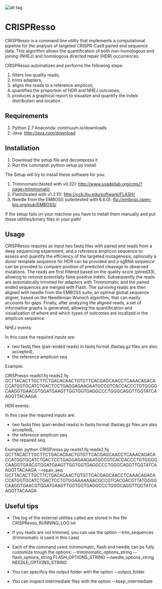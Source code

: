 ![alt tag](https://github.com/lucapinello/CRISPResso/blob/master/CRISPRESSO_LOGO.png)



CRISPResso
========================

CRISPResso is a command line utility that implements a computational pipeline for the analysis of targeted CRISPR-Cas9 paired end sequence data. 
This algorithm allows the quantification of both non-homologous end joining (NHEJ) and homologous directed repair (HDR) occurrences. 


CRISPResso automatizes and performs the following steps: 
1) filters low quality reads, 
2) trims adapters, 
3) aligns the reads to a reference amplicon, 
4) quantifies the proportion of HDR and NHEJ outcomes, 
5) produces a graphical report to visualize and quantify the indels distribution and location .

Requirements
------------
1) Python 2.7 Anaconda:  continuum.io/downloads
2) Java: http://java.com/download

Installation
------------

1) Download the setup file and decompress it
2) Run the command: python setup.py install

The Setup will try to install these software for you:

1) Trimmomatic(tested with v0.32): http://www.usadellab.org/cms/?page=trimmomatic
2) Flash(tested with v1.2.11): http://ccb.jhu.edu/software/FLASH/
3) Needle from the EMBOSS suite(tested with 6.6.0): ftp://emboss.open-bio.org/pub/EMBOSS/

If the setup fails on your machine you have to install them manually and put these utilities/binary files in your path!

Usage
-----
CRISPResso requires as input two fastq files with paired end reads from a deep sequencing experiment, 
and a reference amplicon sequence to assess and quantify the efficiency of the targeted mutagenesis; 
optionally a donor template sequence for HDR can be provided and a sgRNA sequence can be provided to compare 
position of predicted cleavage to observed mutations. The reads are first filtered based on the quality score (phred33), 
allowing to remove potentially false positive indels. Subsequently the reads are automatically trimmed for adapters with Trimmomatic 
and  the paired ended sequences are merged with Flash.  The surviving reads are then aligned with needle from the EMBOSS suite, 
an optimal global sequence aligner, based on the Needleman-Wunsch algorithm, that can easily accounts for gaps. Finally, 
after analyzing the aligned reads, a set of informative graphs is generated, allowing the quantification and visualization of 
where and which types of outcomes are localized in the amplicon sequence.


NHEJ events:

In this case the required inputs are:
- two fastq files (pair-ended reads) in fastq format (fastaq.gz files are also accepted), 
- the reference amplicon seq

Example:

CRISPresso reads1.fq reads2.fq GCTTACACTTGCTTCTGACACAACTGTGTTCACGAGCAACCTCAAACAGACACCATGGTGCATCTGACTCCTGAGGAGAAGAATGCCGTCACCACCCTGTGGGGCAAGGTGAACGTGGATGAAGTTGGTGGTGAGGCCCTGGGCAGGTTGGTATCAAGGTTACAAGA

HDR events:

In this case the required inputs are:
- two fastq files (pair-ended reads) in fastq format (fastaq.gz files are also accepted), 
- the reference amplicon seq
- the repaired seq

Example:
python CRISPresso.py reads1.fq reads2.fq GCTTACACTTGCTTCTGACACAACTGTGTTCACGAGCAACCTCAAACAGACACCATGGTGCATCTGACTCCTGAGGAGAAGAATGCCGTCACCACCCTGTGGGGCAAGGTGAACGTGGATGAAGTTGGTGGTGAGGCCCTGGGCAGGTTGGTATCAAGGTTACAAGA --repair_seq GCTTACACTTGCTTCTGACACAACTGTGTTCACGAGCAACCTCAAACAGACACCATGGTGCATCTGACTCCTGTGGAAAAAAACGCCGTCACGACGTTATGGGGCAAGGTGAACGTGGATGAAGTTGGTGGTGAGGCCCTGGGCAGGTTGGTATCAAGGTTACAAGA

Useful tips
-----------

- The log of the external utilities called are stored in the file CRISPResso_RUNNING_LOG.txt
- If you reads are not trimmed, you can use the option  --trim_sequences (trimmomatic is used in this case)
- Each of the command used: trimmomatic, flash and needle can be fully customize trough the options:
 	--trimmomatic_options_string 
        --flash_options_string FLASH_OPTIONS_STRING
        --needle_options_string NEEDLE_OPTIONS_STRING

- You can specificy the output folder with the option --output_folder 
- You can inspect intermediate files with the option --keep_intermediate


